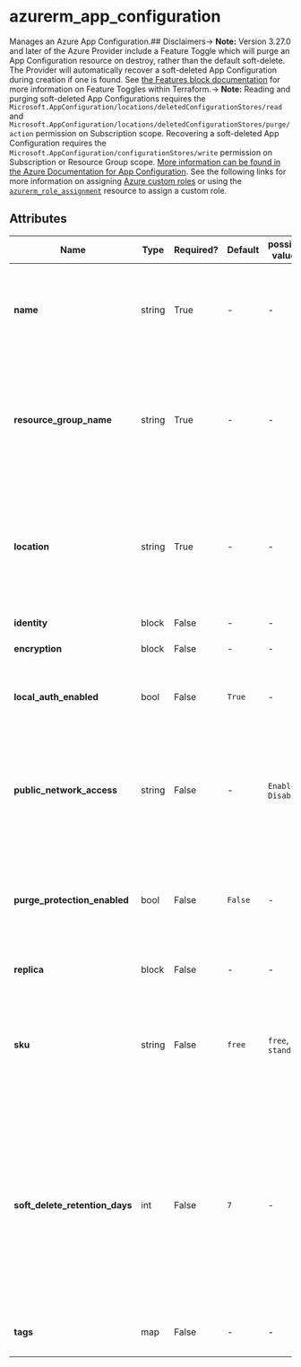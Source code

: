# azurerm_app_configuration

Manages an Azure App Configuration.## Disclaimers-> **Note:** Version 3.27.0 and later of the Azure Provider include a Feature Toggle which will purge an App Configuration resource on destroy, rather than the default soft-delete. The Provider will automatically recover a soft-deleted App Configuration during creation if one is found. See [the Features block documentation](https://registry.terraform.io/providers/hashicorp/azurerm/latest/docs/guides/features-block) for more information on Feature Toggles within Terraform.-> **Note:** Reading and purging soft-deleted App Configurations requires the `Microsoft.AppConfiguration/locations/deletedConfigurationStores/read` and `Microsoft.AppConfiguration/locations/deletedConfigurationStores/purge/action` permission on Subscription scope. Recovering a soft-deleted App Configuration requires the `Microsoft.AppConfiguration/configurationStores/write` permission on Subscription or Resource Group scope. [More information can be found in the Azure Documentation for App Configuration](https://learn.microsoft.com/en-us/azure/azure-app-configuration/concept-soft-delete#permissions-to-recover-a-deleted-store). See the following links for more information on assigning [Azure custom roles](https://learn.microsoft.com/en-us/azure/role-based-access-control/custom-roles) or using the [`azurerm_role_assignment`](https://registry.terraform.io/providers/hashicorp/azurerm/latest/docs/resources/role_assignment) resource to assign a custom role.

## Attributes

| Name | Type | Required? | Default  | possible values | Description |
| ---- | ---- | --------- | -------- | ----------- | ----------- |
| **name** | string | True | -  |  -  | Specifies the name of the App Configuration. Changing this forces a new resource to be created. | 
| **resource_group_name** | string | True | -  |  -  | The name of the resource group in which to create the App Configuration. Changing this forces a new resource to be created. | 
| **location** | string | True | -  |  -  | Specifies the supported Azure location where the resource exists. Changing this forces a new resource to be created. | 
| **identity** | block | False | -  |  -  | An `identity` block. | 
| **encryption** | block | False | -  |  -  | An `encryption` block. | 
| **local_auth_enabled** | bool | False | `True`  |  -  | Whether local authentication methods is enabled. Defaults to `true`. | 
| **public_network_access** | string | False | -  |  `Enabled`, `Disabled`  | The Public Network Access setting of the App Configuration. Possible values are `Enabled` and `Disabled`. | 
| **purge_protection_enabled** | bool | False | `False`  |  -  | Whether Purge Protection is enabled. This field only works for `standard` sku. Defaults to `false`. | 
| **replica** | block | False | -  |  -  | One or more `replica` blocks. | 
| **sku** | string | False | `free`  |  `free`, `standard`  | The SKU name of the App Configuration. Possible values are `free` and `standard`. Defaults to `free`. | 
| **soft_delete_retention_days** | int | False | `7`  |  -  | The number of days that items should be retained for once soft-deleted. This field only works for `standard` sku. This value can be between `1` and `7` days. Defaults to `7`. Changing this forces a new resource to be created. | 
| **tags** | map | False | -  |  -  | A mapping of tags to assign to the resource. | 

